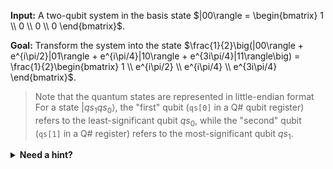 
**Input:** A two-qubit system in the basis state $|00\rangle = \begin{bmatrix} 1 \\ 0 \\ 0 \\ 0 \end{bmatrix}$.

**Goal:** Transform the system into the state $\frac{1}{2}\big(|00\rangle + e^{i\pi/2}|01\rangle + e^{i\pi/4}|10\rangle + e^{3i\pi/4}|11\rangle\big) = \frac{1}{2}\begin{bmatrix} 1 \\ e^{i\pi/2} \\ e^{i\pi/4} \\ e^{3i\pi/4} \end{bmatrix}$.

> Note that the quantum states are represented in little-endian format For a state $|qs_1 qs_0\rangle$, the "first" qubit (`qs[0]` in a Q# qubit register) refers to the least-significant qubit $qs_0$, while the "second" qubit (`qs[1]` in a Q# register) refers to the most-significant qubit $qs_1$.

<details>
    <summary><b>Need a hint?</b></summary>
    Represent the target state as a tensor product $\frac{1}{\sqrt2}\big(|0\rangle + e^{i\pi/4}|1\rangle\big) \otimes \frac{1}{\sqrt2}\big(|0\rangle + e^{i\pi/2}|1\rangle\big) = \frac{1}{\sqrt2}\begin{bmatrix} 1 \\\ e^{i\pi/4} \end{bmatrix} \otimes \frac{1}{\sqrt2} \begin{bmatrix} 1 \\\ e^{i\pi/2} \end{bmatrix}$.
</details>
